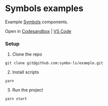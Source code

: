 # Symbols examples
Example [Symbols](https://symbols.dev/) components.

Open in [Codesandbox](https://go.symbo.ls/example-codesandbox) | [VS Code](https://go.symbo.ls/example-vscode)

### Setup

1. Clone the repo
```
git clone git@github.com:symbo-ls/example.git
```

2. Install scripts
```
yarn
```

3. Run the project
```
yarn start
```
